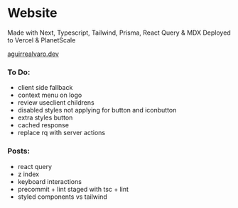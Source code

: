 # Website

Made with Next, Typescript, Tailwind, Prisma, React Query & MDX
Deployed to Vercel & PlanetScale

[aguirrealvaro.dev](https://aguirrealvaro.dev)

### To Do:

- client side fallback
- context menu on logo
- review useclient childrens
- disabled styles not applying for button and iconbutton
- extra styles button
- cached response
- replace rq with server actions

### Posts:

- react query
- z index
- keyboard interactions
- precommit + lint staged with tsc + lint
- styled components vs tailwind
